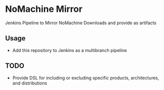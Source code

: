 # NoMachine Mirror
Jenkins Pipeline to Mirror NoMachine Downloads and provide as artifacts

## Usage
* Add this repository to Jenkins as a multibranch pipeline

## TODO
* Provide DSL for including or excluding specific products, architectures, and distributions
